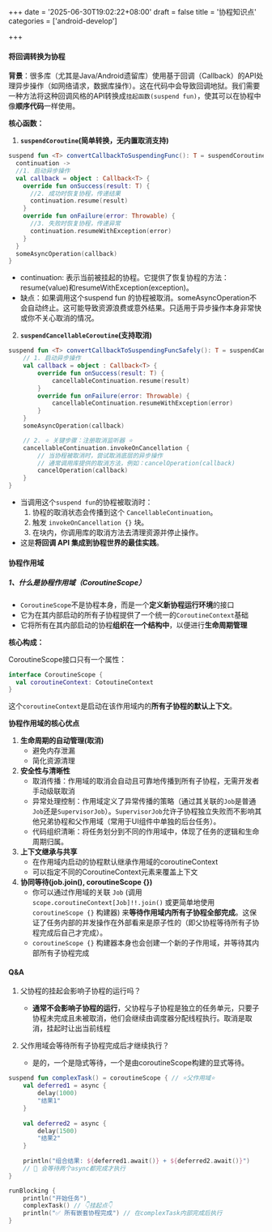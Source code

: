 +++
date = '2025-06-30T19:02:22+08:00'
draft = false
title = '协程知识点'
categories = ['android-develop']

+++

#### 将回调转换为协程

**背景**：很多库（尤其是Java/Android遗留库）使用基于回调（Callback）的API处理异步操作（如网络请求，数据库操作）。这在代码中会导致回调地狱。我们需要一种方法将这种回调风格的API转换成`挂起函数(suspend fun)`，使其可以在协程中像**顺序代码**一样使用。

**核心函数：**

1. **`suspendCoroutine`(简单转换，无内置取消支持)**

```kotlin
suspend fun <T> convertCallbackToSuspendingFunc(): T = suspendCoroutine {
  continuation ->
  //1. 启动异步操作
  val callback = object : Callback<T> {
    override fun onSuccess(result: T) {
      //2. 成功时恢复协程，传递结果
      continuation.resume(result)
    }
    override fun onFailure(error: Throwable) {
      //3. 失败时恢复协程，传递异常
      continuation.resumeWithException(error)
    }
  }
  someAsyncOperation(callback)
}
```

* continuation: 表示当前被挂起的协程。它提供了恢复协程的方法：resume(value)和resumeWithException(exception)。
* 缺点：如果调用这个suspend fun 的协程被取消。someAsyncOperation不会自动终止。这可能导致资源浪费或意外结果。只适用于异步操作本身非常快或你不关心取消的情况。

2. **`suspendCancellableCoroutine`(支持取消)**

```kotlin
suspend fun <T> convertCallbackToSuspendingFuncSafely(): T = suspendCancellableCoroutine { cancellableContinuation ->
    // 1. 启动异步操作
    val callback = object : Callback<T> {
        override fun onSuccess(result: T) {
            cancellableContinuation.resume(result)
        }
        override fun onFailure(error: Throwable) {
            cancellableContinuation.resumeWithException(error)
        }
    }
    someAsyncOperation(callback)

    // 2. ⭐ 关键步骤：注册取消监听器 ⭐
    cancellableContinuation.invokeOnCancellation {
        // 当协程被取消时，尝试取消底层的异步操作
        // 通常调用库提供的取消方法，例如：cancelOperation(callback)
        cancelOperation(callback)
    }
}
```

- 当调用这个`suspend fun`的协程被取消时：
  1. 协程的取消状态会传播到这个 `CancellableContinuation`。
  2. 触发 `invokeOnCancellation {}` 块。
  3. 在块内，你调用库的取消方法去清理资源并停止操作。
- 这是**将回调 API 集成到协程世界的最佳实践**。

#### 协程作用域

##### 1、什么是协程作用域（CoroutineScope）

* `CoroutineScope`不是协程本身，而是一个**定义新协程运行环境**的接口
* 它为在其内部启动的所有子协程提供了一个统一的`CoroutineContext`基础
* 它将所有在其内部启动的协程**组织在一个结构中**，以便进行**生命周期管理**

**核心构成：**

CoroutineScope接口只有一个属性：

```kotlin
interface CoroutineScope {
  val coroutineContext: CotoutineContext
}
```

这个`coroutineContext`是启动在该作用域内的**所有子协程的默认上下文**。

**协程作用域的核心优点**

1. **生命周期的自动管理(取消)**
   * 避免内存泄漏
   * 简化资源清理
2. **安全性与清晰性**
   * 取消传播：作用域的取消会自动且可靠地传播到所有子协程，无需开发者手动级联取消
   * 异常处理控制：作用域定义了异常传播的策略（通过其关联的`Job`是普通`Job`还是`SupervisorJob`）。`SupervisorJob`允许子协程独立失败而不影响其他兄弟协程和父作用域（常用于UI组件中单独的后台任务）。
   * 代码组织清晰：将任务划分到不同的作用域中，体现了任务的逻辑和生命周期归属。
3. **上下文继承与共享**
   * 在作用域内启动的协程默认继承作用域的coroutineContext
   * 可以指定不同的CoroutineContext元素来覆盖上下文
4. **协同等待(job.join(), coroutineScope {})**
   * 你可以通过作用域的关联 `Job` (调用 `scope.coroutineContext[Job]!!.join()` 或更简单地使用 `coroutineScope {}` 构建器) 来**等待作用域内所有子协程全部完成**。这保证了任务内部的并发操作在外部看来是原子性的（即父协程等待所有子协程完成后自己才完成）。
   * `coroutineScope {}` 构建器本身也会创建一个新的子作用域，并等待其内部所有子协程完成

#### Q&A

1. 父协程的挂起会影响子协程的运行吗？
   * **通常不会影响子协程的运行**，父协程与子协程是独立的任务单元，只要子协程未完成且未被取消，他们会继续由调度器分配线程执行。取消是取消，挂起时让出当前线程

2. 父作用域会等待所有子协程完成后才继续执行？
   * 是的，一个是隐式等待，一个是由coroutineScope构建的显式等待。

```kotlin
suspend fun complexTask() = coroutineScope { // ⭐父作用域⭐
    val deferred1 = async {
        delay(1000)
        "结果1"
    }
    
    val deferred2 = async {
        delay(1500)
        "结果2"
    }
    
    println("组合结果: ${deferred1.await()} + ${deferred2.await()}") 
    // 🚫 会等待两个async都完成才执行
}

runBlocking {
    println("开始任务")
    complexTask() // 👇挂起点👇
    println("✅ 所有嵌套协程完成") // 在complexTask内部完成后执行
}

```

